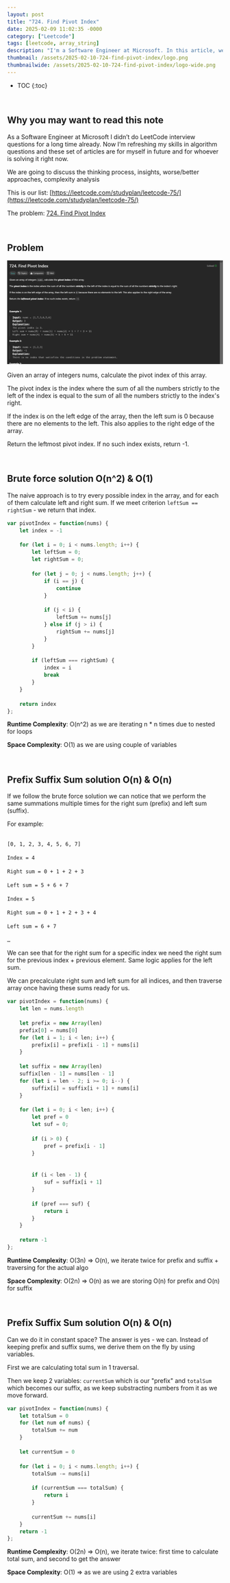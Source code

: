 ```yaml
---
layout: post
title: "724. Find Pivot Index"
date: 2025-02-09 11:02:35 -0000
category: ["Leetcode"]
tags: [leetcode, array_string]
description: "I'm a Software Engineer at Microsoft. In this article, we will review, solve, and analyze LeetCode questions. Today, we are tackling an medium problem called '724. Find Pivot Index'. We will solve it with brute force solution O(n^2) & O(1) and sliding window solution O(n) & O(n)"
thumbnail: /assets/2025-02-10-724-find-pivot-index/logo.png
thumbnailwide: /assets/2025-02-10-724-find-pivot-index/logo-wide.png
---
```



* TOC
{:toc}


<br>

## **Why you may want to read this note**

As a Software Engineer at Microsoft I didn’t do LeetCode interview questions for a long time already. Now I’m refreshing my skills in algorithm questions and these set of articles are for myself in future and for whoever is solving it right now. 
 
We are going to discuss the thinking process, insights, worse/better approaches, complexity analysis 


This is our list: [https://leetcode.com/studyplan/leetcode-75/](https://leetcode.com/studyplan/leetcode-75/)

The problem: [724. Find Pivot Index](https://leetcode.com/problems/find-pivot-index/submissions/1544315260/?envType=study-plan-v2&envId=leetcode-75)



<br>

## **Problem**


![alt_text](/assets/2025-02-10-724-find-pivot-index/image1.png "image_tooltip")


Given an array of integers nums, calculate the pivot index of this array.

The pivot index is the index where the sum of all the numbers strictly to the left of the index is equal to the sum of all the numbers strictly to the index's right.

If the index is on the left edge of the array, then the left sum is 0 because there are no elements to the left. This also applies to the right edge of the array.

Return the leftmost pivot index. If no such index exists, return -1.



<br>

## **Brute force solution O(n^2) & O(1)**

The naive approach is to try every possible index in the array, and for each of them calculate left and right sum. If we meet criterion `leftSum == rightSum` - we return that index.

```js
var pivotIndex = function(nums) {
    let index = -1

    for (let i = 0; i < nums.length; i++) {
        let leftSum = 0;
        let rightSum = 0;

        for (let j = 0; j < nums.length; j++) {
            if (i == j) {
                continue
            }

            if (j < i) {
                leftSum += nums[j]
            } else if (j > i) {
                rightSum += nums[j]
            }
        }

        if (leftSum === rightSum) {
            index = i
            break
        }
    }

    return index
};
```

**Runtime Complexity**: O(n^2) as we are iterating n * n times due to nested for loops

**Space Complexity**:  O(1) as we are using couple of variables



<br>

## **Prefix Suffix Sum solution O(n) & O(n)**

If we follow the brute force solution we can notice that we perform the same summations multiple times for the right sum (prefix)  and left sum (suffix).

For example: 
```

[0, 1, 2, 3, 4, 5, 6, 7]

Index = 4

Right sum = 0 + 1 + 2 + 3

Left sum = 5 + 6 + 7

Index = 5

Right sum = 0 + 1 + 2 + 3 + 4

Left sum = 6 + 7

…

```

We can see that for the right sum for a specific index we need the right sum for the previous index + previous element. Same logic applies for the left sum.

We can precalculate right sum and left sum for all indices, and then traverse array once having these sums ready for us.

```js
var pivotIndex = function(nums) {
    let len = nums.length

    let prefix = new Array(len)
    prefix[0] = nums[0]
    for (let i = 1; i < len; i++) {
        prefix[i] = prefix[i - 1] + nums[i]
    }

    let suffix = new Array(len)
    suffix[len - 1] = nums[len - 1]
    for (let i = len - 2; i >= 0; i--) {
        suffix[i] = suffix[i + 1] + nums[i]
    }

    for (let i = 0; i < len; i++) {
        let pref = 0
        let suf = 0;

        if (i > 0) {
            pref = prefix[i - 1]
        }


        if (i < len - 1) {
            suf = suffix[i + 1]
        }

        if (pref === suf) {
            return i
        }
    }

    return -1
};
```


**Runtime Complexity**: O(3n) => O(n), we iterate twice for prefix and suffix + traversing for the actual algo

**Space Complexity**:  O(2n) => O(n) as we are storing O(n) for prefix and O(n) for suffix


<br>

## **Prefix Suffix Sum solution O(n) & O(n)**

Can we do it in constant space? The answer is yes - we can. Instead of keeping prefix and suffix sums, we derive them on the fly by using variables.

First we are calculating total sum in 1 traversal.

Then we keep 2 variables: `currentSum` which is our "prefix" and `totalSum` which becomes our suffix, as we keep substracting numbers from it as we move forward.


```js
var pivotIndex = function(nums) {
    let totalSum = 0
    for (let num of nums) {
        totalSum += num
    }

    let currentSum = 0
    
    for (let i = 0; i < nums.length; i++) {
        totalSum -= nums[i]

        if (currentSum === totalSum) {
            return i
        }
        
        currentSum += nums[i]
    }
    return -1
};
```

**Runtime Complexity**: O(2n) => O(n), we iterate twice: first time to calculate total sum, and second to get the answer

**Space Complexity**:  O(1) => as we are using 2 extra variables

